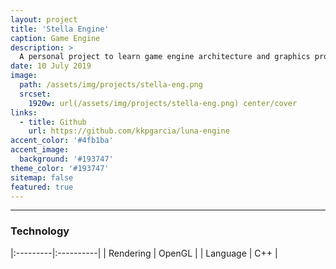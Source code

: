 ```yaml
---
layout: project
title: 'Stella Engine'
caption: Game Engine
description: >
  A personal project to learn game engine architecture and graphics programming
date: 10 July 2019
image: 
  path: /assets/img/projects/stella-eng.png
  srcset: 
    1920w: url(/assets/img/projects/stella-eng.png) center/cover
links:
  - title: Github
    url: https://github.com/kkpgarcia/luna-engine
accent_color: '#4fb1ba'
accent_image:
  background: '#193747'
theme_color: '#193747'
sitemap: false
featured: true
---
```

---

### Technology

|:---------|:----------|
| Rendering    |        OpenGL |
| Language      |         C++ | 